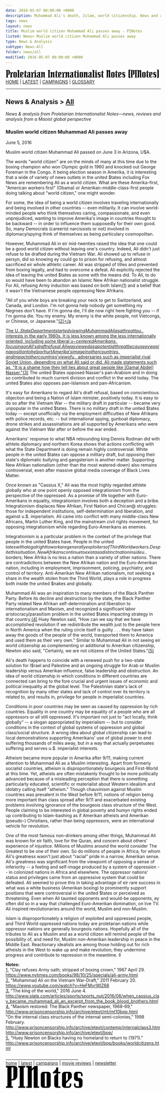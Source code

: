 ```yaml
---
date: 2016-05-07 00:00:00 +0000
description: Muhammad Ali's death, Islam, world citizenship. News and analysis from PINotes -- news, reviews and analysis from a Maoist global perspective
tags: news
layout: news
title: Muslim world citizen Muhammad Ali passes away - PINotes
listed: News> Muslim world citizen Muhammad Ali passes away
type: News & Analysis
subtype: News-All
folder: news/all
modified: 2016-05-07 00:00:00 +0000
---
```

<div class="hide"><p id="banner-md"><a href="../index.md"><img src="../_layouts/images/banner_small_600.png" alt="Proletarian Internationalist Notes (PINotes)" /></a><br /><a href="../index.md">HOME</a> | <a href="../pages/latest.md">LATEST</a> | <a href="../pages/agitation/index.md">CAMPAIGNS</a> | <a href="../pages/glossary/index.md">GLOSSARY</a></p><hr /><h2>News & Analysis &gt; <a href="../news/all/index.md">All</a></h2></div><p><i>News & analysis from Proletarian Internationalist Notes&mdash;news, reviews and analysis from a Maoist global perspective</i></p><div class="hide"></div>

### Muslim world citizen Muhammad Ali passes away

June 5, 2016

Muslim world citizen Muhammad Ali passed on June 3 in Arizona, U$A.

The words "world citizen" are on the minds of many at this time due to the boxing champion who won Olympic gold in 1960 and knocked out George Foreman in the Congo. It being election season in Amerika, it is interesting that a wide of variety of news outlets in the united $tates including Fox News are remembering Ali as a world citizen. What are these Amerika-first, "American workers first" (Obama) or Amerikan-middle-class-first people doing talking about "world citizen," one might wonder.

For some, the idea of being a world citizen involves traveling internationally and being involved in other countries -- even militarily. It can involve world-minded people who think themselves caring, compassionate, and even unprejudiced, wanting to improve Amerika's image in countries thought to be backward -- in order to influence them supposedly for their own good. So, many Democrats (careerist narcissists or not) involved in diplomacy/spying think of themselves as being particulary cosmopolitan.

However, Muhammad Ali in eir mid-twenties raised the idea that one could be a good world citizen without leaving one's country. Indeed, Ali didn't just refuse to be drafted during the Vietnam War. Ali showed up to refuse in persyn, did so knowing ey could go to prison for refusing, and almost sacrificed eir whole athletic career. Ali was stripped of titles and prevented from boxing legally, and had to overcome a defeat. Ali explicitly rejected the idea of leaving the united $tates as some with the means did. To Ali, to do so would have been to abandon an Islamic New Afrikan nationalist struggle. For Ali, refusing Army induction was based on both Islam<a href="#user-content-note1" name="user-content-noteref1">(1)</a> and a belief that it wasn't the Vietnamese people oppressing New Afrikans.

"All of you white boys are breaking your neck to get to Switzerland, and Canada, and London. I'm not gonna help nobody get something my Negroes don't have. If I'm gonna die, I'll die now right here fighting you -- if I'm gonna die. You my enemy. My enemy is the white people, not Vietcongs, or Chinese, or Japanese."<a href="#user-content-note2" name="user-content-noteref2">(2)</a

The U.$. State Department started viewing Muhammad Ali as a threat to u.$. interests in the early 1960s. It is less known among the less internationally oriented, including some liberal u$-centered Amerikans, focusing on Ali's draft refusal. Ali was viewed as a potential threat because ey was in a position to help or hurt Amerika's image in other countries, and impact other countries' view of u.$. adversaries such as imperialist rival Soviet Union, depending on what Ali said or did. Ali made statements such as, "It is a shame how they tell lies about great people like [Gamal Abdel] Nasser."<a href="#user-content-note3" name="user-content-noteref3">(3)</a> The united $tates opposed Nasser's pan-Arabism and in doing so contributed to much current division and conflict in the world today. The united $tates also opposes pan-Islamism and pan-Africanism.

It's easy for Amerikans to regard Ali's draft refusal, based on conscientious objection and being a Nation of Islam minister, positively today. It is easy to do so after the Vietnam War -- the military draft in particular -- became very unpopular in the united $tates. There is no military draft in the united $tates today -- except unofficially via the employment difficulties of New Afrikans with police records, etc. -- but international spying, gunboat diplomacy, drone strikes and assassinations are all supported by Amerikans who were against the Vietnam War after or before the war ended.

Amerikans' response to what NBA rebounding king Dennis Rodman did with athlete diplomacy and northern Korea shows that actions conflicting with what the State Department is doing remain highly controversial. White people in the united $tates can oppose a military draft, but opposing their state's diplomatic bullying and gangsterism is another matter. Supporting New Afrikan nationalism (other than the most watered-down) also remains controversial, even after massive global media coverage of Black Lives Matter.

Once known as "Cassius X," Ali was the most highly regarded athlete globally who at one point openly opposed integrationism from the perspective of the oppressed. As a promise of life together with Euro-Amerikans in equality, integrationism involves both a deception and a bribe. Integrationism displaces New Afrikan, First Nation and Chican@ struggles: those for independent institutions, self-determination and liberation, and against u.$. imperialism. Ali came into conflict with many middle-class New Africans, Martin Luther King, and the mainstream civil rights movement, for opposing integrationism while regarding Euro-Amerikans as enemies.

 Integrationism is a particular problem in the context of the privilege that people in the united $tates have. People in the united $tates with a legal right to work are generally exploiters of Third World workers. Despite this situation, New Afrikans continue to exist as a distinct nation inside u.$. borders; New Afrika is no less a nation than a variety of other nations. There are contradictions between the New Afrikan nation and the Euro-Amerikan nation, including in employment, imprisonment, policing, psychiatry, and control of territory. Anti-Amerikan New Afrikan nationalism, not seeking a share in the wealth stolen from the Third World, plays a role in progress both inside the united $nakes and globally.

Muhammad Ali was an inspiration to many members of the Black Panther Party. Before its decline and destruction by the state, the Black Panther Party related New Afrikan self-determination and liberation to internationalism and Maoism, and recognized a significant labor aristocracy/parasitism problem in the united $tates impacting strategy in that country.<a href="#user-content-note4" name="user-content-noteref4">(4)</a> Huey Newton said, "How can we say that we have accomplished revolution if we redistribute the wealth just to the people here in North America when the ruling circle itself is guilty . . . they have taken away the goods of the people of the world, transported them to America and used them as their very own." Similar to Muhammad Ali in not seeing eir world citizenship as complementing or additional to Amerikan citizenship, Newton also said, "Certainly, we are not citizens of the United States."<a href="#user-content-note5" name="user-content-noteref5">(5)</a>

Ali's death happens to coincide with a renewed push for a two-state solution for I$rael and Palestine and an ongoing struggle for Arab or Muslim leadership versus Amerikan influence, false leadership and obstruction. An idea of world citizenship in which conditions in different countries are connected can bring to the fore crucial and urgent issues of economic and political inequality at the global level. The Palestinian state's lack of recognition by many other states and lack of control over its territory is related to, and results in, privilege for people in imperialist countries.

Conditions in poor countries may be seen as caused by oppression by rich countries. Equality in one country may be equality of a people who are all oppressors or all still oppressed. It's important not just to "act locally, think globally" -- a slogan appropriated by imperialism -- but to consider conditions in the context of global systems of oppression and global class/social structure. A wrong idea about global citizenship can lead to local demonstrations supporting Amerikans' use of global power to end suffering thousands of miles away, but in a way that actually perpetuates suffering and serves u.$. imperialist interests.

Atheism became more popular in Amerika after 9/11, making current attention to Muhammad Ali as a Muslim interesting. Apart from formerly socialist countries, atheism is disproportionately bourgeois and First-World at this time. Yet, atheists are often mistakenly thought to be more politically advanced because of a misleading perception that there is something particularly educated, scientific or materialist about Western idealism and idolatry calling itself "atheism." Though chauvinism against Muslim countries was prevalent in the West before 9/11, notions of religion being more important than class spread after 9/11 and exacerbated existing problems involving ignorance of the bourgeois class structure of the West. People claiming to be interested in global poverty and humyn rights ended up contributing to Islam-bashing as if Amerikan atheists and Amerikan (pseudo-) Christians, rather than being oppressors, were an international vehicle for revolution.

One of the most famous non-drinkers among other things, Muhammad Ali was known for eir faith, love for the Quran, and concern about others' experience of injustice. Millions of Muslims around the world consider The Greatest to be one of their own. So do millions of people in Africa, for whom Ali's greatness wasn't just about "racial" pride in a narrow, Amerikan sense. Ali's greatness was significant from the viewpoint of opposing a sense of inferiority -- a feeling and self-image produced by a system of oppression -- in colonized nations in Africa and elsewhere. The oppressor nations' status and privileges came from an oppressive system that could be defeated. Ali seemed to prove this in taking advantage of eir rare success in what was a white business (Amerikan boxing) to prominently support positions that were controversial in the united $tates or perceived as threatening. Even when Ali taunted opponents and would-be opponents, ey often did so in a way that challenged Euro-Amerikan domination, on live TV. Ali inspired revolutionaries around the world, Muslim and non-Muslim.

Islam is disproportionately a religion of exploited and oppressed people, and Third World oppressed nations today are proletarian nations while oppressor nations are generally bourgeois nations. Hopefully all of the tributes to Ali as a Muslim and as a world citizen will remind people of the possibility of, and need for, Muslim non-Amerikan leadership in peace in the Middle East. Reactionary idealists are among those holding out for rich atheists in the West to wake up and make revolution; they undermine progress and contribute to repression in the meantime. &loz;

<b>Notes:</b><br />
<a href="#user-content-noteref1" name="user-content-note1">1.</a> "Clay refuses Army oath; stripped of boxing crown," 1967 April 29. https://www.nytimes.com/books/98/10/25/specials/ali-army.html</a><br />
<a href="#user-content-noteref2" name="user-content-note2">2.</a> "Muhammad Ali on the Vietnam War-Draft," 2011 February 20. https://www.youtube.com/watch?v=HeFMyrWlZ68<br />
<a href="#user-content-noteref3" name="user-content-note3">3.</a> "The king of the world," 2016 June 4. http://www.slate.com/articles/sports/sports_nut/2016/06/when_cassius_clay_became_muhammad_ali_an_excerpt_from_the_book_blood_brothers.html<br />
<a href="#user-content-noteref4" name="user-content-note4">4.</a> "Maoism restored: The Black Panther newspaper, 1968-69," http://www.prisoncensorship.info/archive/etext/mt/mt10bpp.html<br />
"On the internal class structures of the internal semi-colonies," 1998 February. http://www.prisoncensorship.info/archive/etext/contemp/internalclass3.htm<br />
http://www.prisoncensorship.info/archive/etext/bpp/<br />
<a href="#user-content-noteref5" name="user-content-note5">5.</a> "Huey Newton on Blacks having no homeland to return to (1971)." http://www.prisoncensorship.info/archive/etext/bpp/books/worldcitizens.html

<div class="hide"></div><div class="hide"><p>_____________________________________<br /><a href="../index.md">home</a> | <a href="../pages/latest.md">latest</a> | <a href="../pages/agitation/index.md">campaigns</a> | <a href="../reviews/movies/index.md">movie reviews</a> | <a href="../pages/newsletter/index.md">newsletter</a><br /><a href="../index.md"><img src="../_layouts/images/logo_250.png" alt="PINotes" /></a></p></div>
